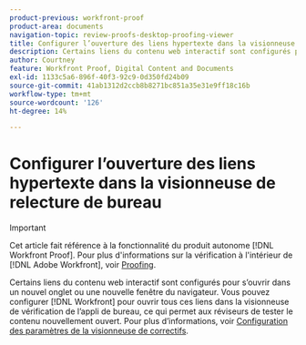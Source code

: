 ```yaml
---
product-previous: workfront-proof
product-area: documents
navigation-topic: review-proofs-desktop-proofing-viewer
title: Configurer l’ouverture des liens hypertexte dans la visionneuse de relecture de bureau
description: Certains liens du contenu web interactif sont configurés pour s’ouvrir dans un nouvel onglet ou une nouvelle fenêtre du navigateur. Vous pouvez configurer  [!DNL Workfront]  pour ouvrir tous les liens dans la visionneuse de vérification de l’appli de bureau, ce qui permet aux réviseurs de tester le contenu nouvellement ouvert. Pour plus d’informations, voir Configuration des paramètres de la visionneuse de correctifs.
author: Courtney
feature: Workfront Proof, Digital Content and Documents
exl-id: 1133c5a6-896f-40f3-92c9-0d350fd24b09
source-git-commit: 41ab1312d2ccb8b8271bc851a35e31e9ff18c16b
workflow-type: tm+mt
source-wordcount: '126'
ht-degree: 14%

---
```


# Configurer l’ouverture des liens hypertexte dans la visionneuse de relecture de bureau

>[!IMPORTANT]
>
>Cet article fait référence à la fonctionnalité du produit autonome [!DNL Workfront Proof]. Pour plus d&#39;informations sur la vérification à l&#39;intérieur de [!DNL Adobe Workfront], voir [Proofing](../../../review-and-approve-work/proofing/proofing.md).

Certains liens du contenu web interactif sont configurés pour s’ouvrir dans un nouvel onglet ou une nouvelle fenêtre du navigateur. Vous pouvez configurer [!DNL Workfront] pour ouvrir tous ces liens dans la visionneuse de vérification de l’appli de bureau, ce qui permet aux réviseurs de tester le contenu nouvellement ouvert. Pour plus d’informations, voir [Configuration des paramètres de la visionneuse de correctifs](../../../review-and-approve-work/proofing/reviewing-proofs-within-workfront/configure-proofing-viewer-settings.md).
